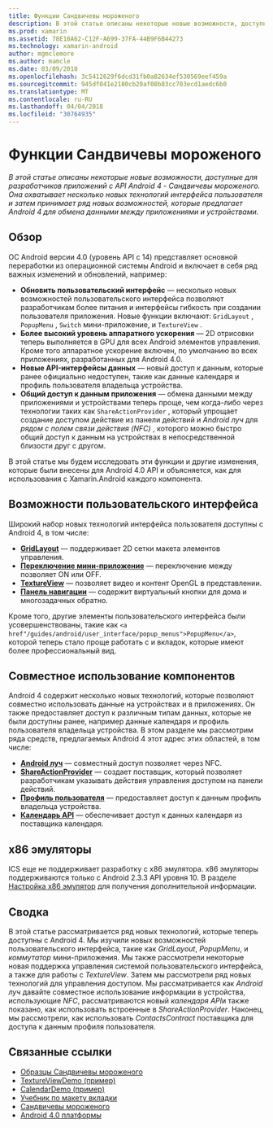 ```yaml
---
title: Функции Сандвичевы мороженого
description: В этой статье описаны некоторые новые возможности, доступные для разработчиков приложений с API Android 4 - Сандвичевы мороженого. Она охватывает несколько новых технологий интерфейса пользователя и затем принимает ряд новых возможностей, которые предлагает Android 4 для обмена данными между приложениями и устройствами.
ms.prod: xamarin
ms.assetid: 78E18A62-C12F-A699-37FA-44B9F6B44273
ms.technology: xamarin-android
author: mgmclemore
ms.author: mamcle
ms.date: 03/09/2018
ms.openlocfilehash: 3c5412629f6dcd31fb0a82634ef530569eef459a
ms.sourcegitcommit: 945df041e2180cb20af08b83cc703ecd1aedc6b0
ms.translationtype: MT
ms.contentlocale: ru-RU
ms.lasthandoff: 04/04/2018
ms.locfileid: "30764935"
---
```

# <a name="ice-cream-sandwich-features"></a>Функции Сандвичевы мороженого

_В этой статье описаны некоторые новые возможности, доступные для разработчиков приложений с API Android 4 - Сандвичевы мороженого. Она охватывает несколько новых технологий интерфейса пользователя и затем принимает ряд новых возможностей, которые предлагает Android 4 для обмена данными между приложениями и устройствами._

## <a name="overview"></a>Обзор

ОС Android версии 4.0 (уровень API с 14) представляет основной переработки из операционной системы Android и включает в себя ряд важных изменений и обновлений, например:

-   **Обновить пользовательский интерфейс** — несколько новых возможностей пользовательского интерфейса позволяют разработчикам более питания и интерфейсы гибкость при создании пользователя приложения. Новые функции включают: `GridLayout` , `PopupMenu` , `Switch` мини-приложение, и `TextureView` . 
-   **Более высокий уровень аппаратного ускорения** — 2D отрисовки теперь выполняется в GPU для всех Android элементов управления. Кроме того аппаратное ускорение включен, по умолчанию во всех приложениях, разработанных для Android 4.0. 
-   **Новые API-интерфейсы данных** — новый доступ к данным, которые ранее официально недоступен, такие как данные календаря и профиль пользователя владельца устройства. 
-   **Общий доступ к данным приложения** — обмена данными между приложениями и устройствами теперь проще, чем когда-либо через технологии таких как `ShareActionProvider` , который упрощает создание доступом действие из панели действий и *Android луч* для *рядом с полем связи действия (NFC)* , которого можно быстро общий доступ к данным на устройствах в непосредственной близости друг с другом. 


В этой статье мы будем исследовать эти функции и другие изменения, которые были внесены для Android 4.0 API и объясняется, как для использования с Xamarin.Android каждого компонента.

## <a name="user-interface-features"></a>Возможности пользовательского интерфейса

Широкий набор новых технологий интерфейса пользователя доступны с Android 4, в том числе:

-   **[GridLayout](~/android/user-interface/layouts/grid-layout.md)**  — поддерживает 2D сетки макета элементов управления. 
-   **[Переключение мини-приложение](~/android/user-interface/controls/switch.md)**  — переключение между позволяет ON или OFF. 
-   **[TextureView](~/android/user-interface/controls/texture-view.md)**  — позволяет видео и контент OpenGL в представлении. 
-   **[Панель навигации](~/android/user-interface/controls/navigation-bar.md)**  — содержит виртуальный кнопки для дома и многозадачных обратно. 


Кроме того, другие элементы пользовательского интерфейса были усовершенствованы, такие как `<a href"/guides/android/user_interface/popup_menus">PopupMenu</a>`, которой теперь стало проще работать с и вкладок, которые имеют более профессиональный вид.

## <a name="sharing-features"></a>Совместное использование компонентов

Android 4 содержит несколько новых технологий, которые позволяют совместно использовать данные на устройствах и в приложениях. Он также предоставляет доступ к различным типам данных, которые не были доступны ранее, например данные календаря и профиль пользователя владельца устройства. В этом разделе мы рассмотрим ряда средств, предлагаемых Android 4 этот адрес этих областей, в том числе:

-  **[Android луч](~/android/platform/android-beam.md)**  — совместный доступ позволяет через NFC.
-   **[ShareActionProvider](~/android/user-interface/controls/action-bar.md)**  — создает поставщик, который позволяет разработчикам указывать действия управления доступом на панели действий. 
-   **[Профиль пользователя](~/android/user-interface/user-profile.md)**  — предоставляет доступ к данным профиль владельца устройства. 
-   **[Календарь API](~/android/user-interface/controls/calendar.md)**  — обеспечивает доступ к данных календаря из поставщика календаря. 

## <a name="x86-emulators"></a>x86 эмуляторы

ICS еще не поддерживает разработку с x86 эмулятора. x86 эмуляторы поддерживаются только с Android 2.3.3 API уровня 10. В разделе [Настройка x86 эмулятор](~/android/get-started/installation/android-emulator/index.md) для получения дополнительной информации.

## <a name="summary"></a>Сводка

В этой статье рассматривается ряд новых технологий, которые теперь доступны с Android 4. Мы изучили новых возможностей пользовательского интерфейса, такие как *GridLayout*, *PopupMenu*, и *коммутатор* мини-приложения. Мы также рассмотрели некоторые новая поддержка управления системой пользовательского интерфейса, а также для работы с *TextureView*. Затем мы рассмотрели ряд новых технологий для управления доступом. Мы рассматривается как *Android луч* давайте совместное использование информации в устройства, использующие *NFC*, рассматриваются новый *календаря API*и также показано, как использовать встроенные в  *ShareActionProvider*.
Наконец, мы рассмотрели, как использовать *ContactsContract* поставщика для доступа к данным профиля пользователя.



## <a name="related-links"></a>Связанные ссылки

- [Образцы Сандвичевы мороженого](https://developer.xamarin.com/samples/monodroid/PlatformFeatures/ICS_Samples/)
- [TextureViewDemo (пример)](https://developer.xamarin.com/samples/monodroid/TextureViewDemo/)
- [CalendarDemo (пример)](https://developer.xamarin.com/samples/monodroid/CalendarDemo/)
- [Учебник по макету вкладки](~/android/user-interface/layouts/tab-layout/index.md)
- [Сандвичевы мороженого](http://developer.android.com/about/versions/android-4.0-highlights.html)
- [Android 4.0 платформы](http://developer.android.com/about/versions/android-4.0.html)
